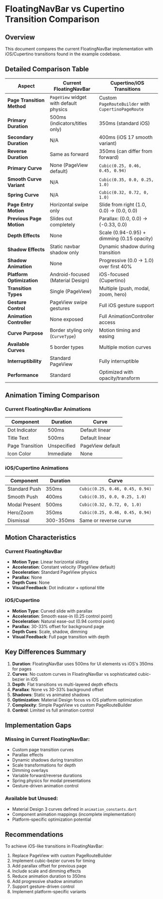 # FloatingNavBar vs Cupertino Transition Comparison

## Overview
This document compares the current FloatingNavBar implementation with iOS/Cupertino transitions found in the example codebase.

## Detailed Comparison Table

| **Aspect** | **Current FloatingNavBar** | **Cupertino/iOS Transitions** |
|------------|---------------------------|-------------------------------|
| **Page Transition Method** | `PageView` widget with default physics | Custom `PageRouteBuilder` with `CupertinoPageRoute` |
| **Primary Duration** | 500ms (indicators/titles only) | 350ms (standard iOS) |
| **Secondary Duration** | N/A | 400ms (iOS 17 smooth variant) |
| **Reverse Duration** | Same as forward | 350ms (can differ from forward) |
| **Primary Curve** | None (PageView default) | `Cubic(0.25, 0.46, 0.45, 0.94)` |
| **Smooth Curve Variant** | N/A | `Cubic(0.35, 0.0, 0.25, 1.0)` |
| **Spring Curve** | N/A | `Cubic(0.32, 0.72, 0, 1.0)` |
| **Page Entry Motion** | Horizontal swipe only | Slide from right (1.0, 0.0) → (0.0, 0.0) |
| **Previous Page Motion** | Slides out completely | Parallax: (0.0, 0.0) → (-0.33, 0.0) |
| **Depth Effects** | None | Scale (0.94-0.95) + dimming (0.15 opacity) |
| **Shadow Effects** | Static navbar shadow only | Dynamic shadow during transition |
| **Shadow Animation** | None | Progressive (0.0 → 1.0) over first 40% |
| **Platform Optimization** | Android-focused (Material Design) | iOS-focused (Cupertino) |
| **Transition Types** | Single (PageView) | Multiple (push, modal, zoom, hero) |
| **Gesture Control** | PageView swipe gestures | Full iOS gesture support |
| **Animation Controller** | None exposed | Full AnimationController access |
| **Curve Purpose** | Border styling only (`CurveType`) | Motion timing and easing |
| **Available Curves** | 5 border types | Multiple motion curves |
| **Interruptibility** | Standard PageView | Fully interruptible |
| **Performance** | Standard | Optimized with opacity/transform |

## Animation Timing Comparison

### Current FloatingNavBar Animations
| **Component** | **Duration** | **Curve** |
|--------------|-------------|-----------|
| Dot Indicator | 500ms | Default linear |
| Title Text | 500ms | Default linear |
| Page Transition | Unspecified | PageView default |
| Icon Color | Immediate | None |

### iOS/Cupertino Animations
| **Component** | **Duration** | **Curve** |
|--------------|-------------|-----------|
| Standard Push | 350ms | `Cubic(0.25, 0.46, 0.45, 0.94)` |
| Smooth Push | 400ms | `Cubic(0.35, 0.0, 0.25, 1.0)` |
| Modal Present | 500ms | `Cubic(0.32, 0.72, 0, 1.0)` |
| Hero/Zoom | 350ms | `Cubic(0.25, 0.46, 0.45, 0.94)` |
| Dismissal | 300-350ms | Same or reverse curve |

## Motion Characteristics

### Current FloatingNavBar
- **Motion Type**: Linear horizontal sliding
- **Acceleration**: Constant velocity (PageView default)
- **Deceleration**: Standard PageView physics
- **Parallax**: None
- **Depth Cues**: None
- **Visual Feedback**: Dot indicator + optional title

### iOS/Cupertino
- **Motion Type**: Curved slide with parallax
- **Acceleration**: Smooth ease-in (0.25 control point)
- **Deceleration**: Natural ease-out (0.94 control point)
- **Parallax**: 30-33% offset for background page
- **Depth Cues**: Scale, shadow, dimming
- **Visual Feedback**: Full page transition with depth

## Key Differences Summary

1. **Duration**: FloatingNavBar uses 500ms for UI elements vs iOS's 350ms for pages
2. **Curves**: No custom curves in FloatingNavBar vs sophisticated cubic-bezier in iOS
3. **Depth**: Flat transitions vs multi-layered depth effects
4. **Parallax**: None vs 30-33% background offset
5. **Shadows**: Static vs animated shadows
6. **Optimization**: Material Design focus vs iOS platform optimization
7. **Complexity**: Simple PageView vs custom PageRouteBuilder
8. **Control**: Limited vs full animation control

## Implementation Gaps

### Missing in Current FloatingNavBar:
- Custom page transition curves
- Parallax effects
- Dynamic shadows during transition
- Scale transformations for depth
- Dimming overlays
- Variable forward/reverse durations
- Spring physics for modal presentations
- Gesture-driven animation control

### Available but Unused:
- Material Design 3 curves defined in `animation_constants.dart`
- Component animation mappings (incomplete implementation)
- Platform-specific optimization potential

## Recommendations

To achieve iOS-like transitions in FloatingNavBar:
1. Replace PageView with custom PageRouteBuilder
2. Implement cubic-bezier curves for timing
3. Add parallax offset for previous page
4. Include scale and dimming effects
5. Reduce animation duration to 350ms
6. Add progressive shadow animation
7. Support gesture-driven control
8. Implement platform-specific variants